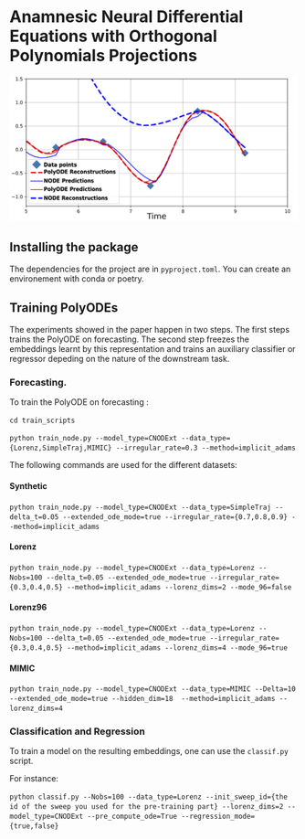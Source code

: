 # Anamnesic Neural Differential Equations with Orthogonal Polynomials Projections

![alt text](Fig1.png)


## Installing the package

The dependencies for the project are in `pyproject.toml`. You can create an environement with conda or poetry.

## Training PolyODEs

The experiments showed in the paper happen in two steps. The first steps trains the PolyODE on forecasting. The second step freezes the embeddings learnt by this representation and trains an auxiliary classifier or regressor depeding on the nature of the downstream task.

### Forecasting. 

To train the PolyODE on forecasting : 

`cd train_scripts`

`python train_node.py --model_type=CNODExt --data_type={Lorenz,SimpleTraj,MIMIC} --irregular_rate=0.3 --method=implicit_adams`

The following commands are used for the different datasets:

#### Synthetic

`python train_node.py --model_type=CNODExt --data_type=SimpleTraj --delta_t=0.05 --extended_ode_mode=true --irregular_rate={0.7,0.8,0.9} --method=implicit_adams`

#### Lorenz

`python train_node.py --model_type=CNODExt --data_type=Lorenz --Nobs=100 --delta_t=0.05 --extended_ode_mode=true --irregular_rate={0.3,0.4,0.5} --method=implicit_adams --lorenz_dims=2 --mode_96=false`

#### Lorenz96

`python train_node.py --model_type=CNODExt --data_type=Lorenz --Nobs=100 --delta_t=0.05 --extended_ode_mode=true --irregular_rate={0.3,0.4,0.5} --method=implicit_adams --lorenz_dims=4 --mode_96=true`

#### MIMIC

`python train_node.py --model_type=CNODExt --data_type=MIMIC --Delta=10 --extended_ode_mode=true --hidden_dim=18  --method=implicit_adams --lorenz_dims=4 `
### Classification and Regression

To train a model on the resulting embeddings, one can use the `classif.py` script.

For instance:

`python classif.py --Nobs=100 --data_type=Lorenz --init_sweep_id={the id of the sweep you used for the pre-training part} --lorenz_dims=2 --model_type=CNODExt --pre_compute_ode=True --regression_mode={true,false}`
